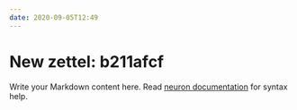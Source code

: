 ```yaml
---
date: 2020-09-05T12:49
---
```


# New zettel: b211afcf

Write your Markdown content here. Read [neuron documentation](https://neuron.zettel.page/2011404.html) for syntax help.

